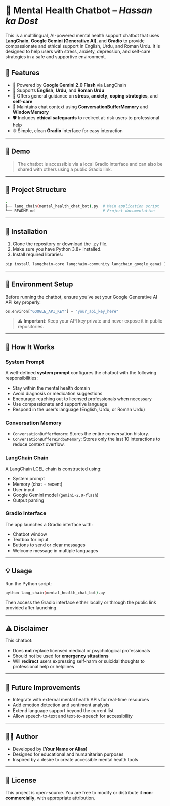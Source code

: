 
# 🧠 Mental Health Chatbot – *Hassan ka Dost*

This is a multilingual, AI-powered mental health support chatbot that uses **LangChain**, **Google Gemini (Generative AI)**, and **Gradio** to provide compassionate and ethical support in English, Urdu, and Roman Urdu. It is designed to help users with stress, anxiety, depression, and self-care strategies in a safe and supportive environment.

## 🌟 Features

- 🤖 Powered by **Google Gemini 2.0 Flash** via LangChain
- 💬 Supports **English**, **Urdu**, and **Roman Urdu**
- 🧘 Offers general guidance on **stress**, **anxiety**, **coping strategies**, and **self-care**
- 🧠 Maintains chat context using **ConversationBufferMemory** and **WindowMemory**
- 🛡️ Includes **ethical safeguards** to redirect at-risk users to professional help
- 🌐 Simple, clean **Gradio** interface for easy interaction

---

## 🚀 Demo

> The chatbot is accessible via a local Gradio interface and can also be shared with others using a public Gradio link.

---

## 📁 Project Structure

```bash
.
├── lang_chain(mental_health_chat_bot).py  # Main application script
└── README.md                              # Project documentation
```

---

## 🔧 Installation

1. Clone the repository or download the `.py` file.
2. Make sure you have Python 3.8+ installed.
3. Install required libraries:

```bash
pip install langchain-core langchain-community langchain_google_genai Ipython gradio
```

---

## 🔑 Environment Setup

Before running the chatbot, ensure you’ve set your Google Generative AI API key properly.

```python
os.environ["GOOGLE_API_KEY"] = "your_api_key_here"
```

> ⚠️ **Important**: Keep your API key private and never expose it in public repositories.

---

## 🧠 How It Works

### System Prompt

A well-defined **system prompt** configures the chatbot with the following responsibilities:

- Stay within the mental health domain
- Avoid diagnosis or medication suggestions
- Encourage reaching out to licensed professionals when necessary
- Use compassionate and supportive language
- Respond in the user's language (English, Urdu, or Roman Urdu)

### Conversation Memory

- `ConversationBufferMemory`: Stores the entire conversation history.
- `ConversationBufferWindowMemory`: Stores only the last 10 interactions to reduce context overflow.

### LangChain Chain

A LangChain LCEL chain is constructed using:
- System prompt
- Memory (chat + recent)
- User input
- Google Gemini model (`gemini-2.0-flash`)
- Output parsing

### Gradio Interface

The app launches a Gradio interface with:
- Chatbot window
- Textbox for input
- Buttons to send or clear messages
- Welcome message in multiple languages

---

## 💡 Usage

Run the Python script:

```bash
python lang_chain(mental_health_chat_bot).py
```

Then access the Gradio interface either locally or through the public link provided after launching.

---

## ⚠️ Disclaimer

This chatbot:
- Does **not** replace licensed medical or psychological professionals
- Should not be used for **emergency situations**
- Will **redirect** users expressing self-harm or suicidal thoughts to professional help or helplines

---

## 🧩 Future Improvements

- Integrate with external mental health APIs for real-time resources
- Add emotion detection and sentiment analysis
- Extend language support beyond the current list
- Allow speech-to-text and text-to-speech for accessibility

---

## 👨‍💻 Author

- Developed by **[Your Name or Alias]**
- Designed for educational and humanitarian purposes
- Inspired by a desire to create accessible mental health tools

---

## 📜 License

This project is open-source. You are free to modify or distribute it **non-commercially**, with appropriate attribution.
